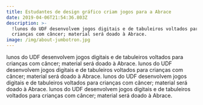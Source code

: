 ```yaml
---
title: Estudantes de design gráfico criam jogos para a Abrace
date: 2019-04-06T21:54:36.803Z
description: >-
  !lunos do UDF desenvolvem jogos digitais e de tabuleiros voltados para
  crianças com câncer; material será doado à Abrace. 
image: /img/about-jumbotron.jpg
---
```

lunos do UDF desenvolvem jogos digitais e de tabuleiros voltados para crianças com câncer; material será doado à Abrace.  lunos do UDF desenvolvem jogos digitais e de tabuleiros voltados para crianças com câncer; material será doado à Abrace.  lunos do UDF desenvolvem jogos digitais e de tabuleiros voltados para crianças com câncer; material será doado à Abrace. lunos do UDF desenvolvem jogos digitais e de tabuleiros voltados para crianças com câncer; material será doado à Abrace.
